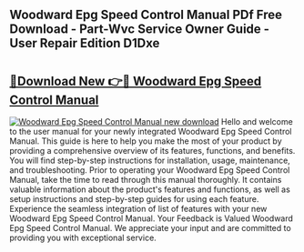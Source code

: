 ## Woodward Epg Speed Control Manual PDf Free Download - Part-Wvc Service Owner Guide - User Repair Edition D1Dxe

# <h2><a href="http://bc67531.oget.top/?id=Woodward+Epg+Speed+Control+Manual">🔗Download New 👉🔴 Woodward Epg Speed Control Manual</a></h2>

[![Woodward Epg Speed Control Manual new download](https://i.imgur.com/5g1atiW.png)](http://bc67531.oget.top/?id=Woodward+Epg+Speed+Control+Manual)
Hello and welcome to the user manual for your newly integrated Woodward Epg Speed Control Manual. This guide is here to help you make the most of your product by providing a comprehensive overview of its features, functions, and benefits. You will find step-by-step instructions for installation, usage, maintenance, and troubleshooting. Prior to operating your Woodward Epg Speed Control Manual, take the time to read through this manual thoroughly. It contains valuable information about the product's features and functions, as well as setup instructions and step-by-step guides for using each feature. Experience the seamless integration of list of features with your new Woodward Epg Speed Control Manual. Your Feedback is Valued Woodward Epg Speed Control Manual. We appreciate your input and are committed to providing you with exceptional service.
